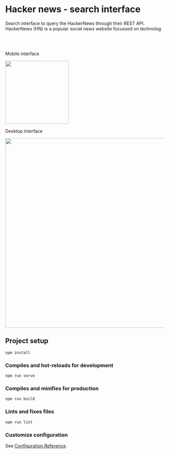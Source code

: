 # Hacker news - search interface

Search interface to query the HackerNews through their REST API.
HackerNews (HN) is a popular social news website focussed on technolog


<br>
<br>
<p>Mobile interface </p>
<img src="https://user-images.githubusercontent.com/27698352/119706927-e009ba00-be5a-11eb-964f-0bf2f43eafa0.png"  width="200" />

<p>Desktop interface </p>
<img src="https://user-images.githubusercontent.com/27698352/119706836-c10b2800-be5a-11eb-92eb-cc3f8f9d6ed2.png"  width="600" />




## Project setup
```
npm install
```

### Compiles and hot-reloads for development
```
npm run serve
```

### Compiles and minifies for production
```
npm run build
```

### Lints and fixes files
```
npm run lint
```

### Customize configuration
See [Configuration Reference](https://cli.vuejs.org/config/).
